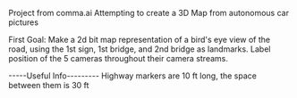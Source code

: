 Project from comma.ai
Attempting to create a 3D Map from autonomous car pictures

First Goal: Make a 2d bit map representation of a bird's eye view of the road, using the 1st sign, 1st bridge, and
2nd bridge as landmarks. Label position of the 5 cameras throughout their camera streams.


-----Useful Info---------
Highway markers are 10 ft long, the space between them is 30 ft
